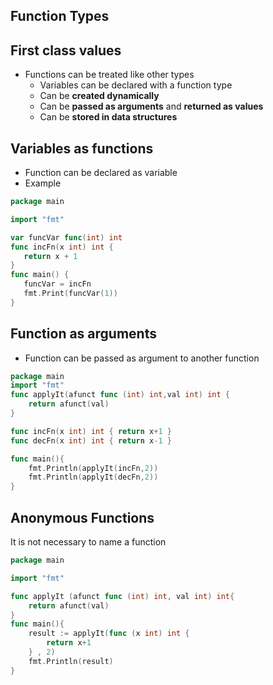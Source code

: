Function Types
--------------

## First class values

- Functions can be treated like other types
    - Variables can be declared with a function type
    - Can be **created dynamically**
    - Can be **passed as arguments** and **returned as values**
    - Can be **stored in data structures**
    
## Variables as functions

- Function can be declared as variable
- Example
```go
package main

import "fmt"

var funcVar func(int) int
func incFn(x int) int { 
   return x + 1
} 
func main() { 
   funcVar = incFn
   fmt.Print(funcVar(1))
} 
  ```
  
## Function as arguments

- Function can be passed as argument to another function
```go
package main
import "fmt"
func applyIt(afunct func (int) int,val int) int {
	return afunct(val)
}

func incFn(x int) int { return x+1 }
func decFn(x int) int { return x-1 }

func main(){
	fmt.Println(applyIt(incFn,2))
	fmt.Println(applyIt(decFn,2))
}
```

## Anonymous Functions

It is not necessary to name a function
```go
package main

import "fmt"

func applyIt (afunct func (int) int, val int) int{
	return afunct(val)
} 
func main(){
	result := applyIt(func (x int) int { 
		return x+1
	} , 2)
	fmt.Println(result)
}
```